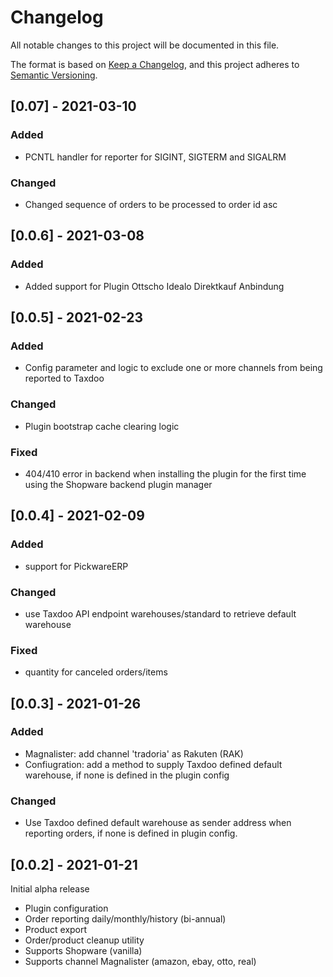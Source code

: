# Changelog
All notable changes to this project will be documented in this file.

The format is based on [Keep a Changelog](https://keepachangelog.com/en/1.0.0/),
and this project adheres to [Semantic Versioning](https://semver.org/spec/v2.0.0.html).

## [0.07] - 2021-03-10
### Added
- PCNTL handler for reporter for SIGINT, SIGTERM and SIGALRM
### Changed
- Changed sequence of orders to be processed to order id asc

## [0.0.6] - 2021-03-08
### Added
- Added support for Plugin Ottscho Idealo Direktkauf Anbindung

## [0.0.5] - 2021-02-23
### Added
- Config parameter and logic to exclude one or more channels from being
reported to Taxdoo
### Changed
- Plugin bootstrap cache clearing logic
### Fixed
- 404/410 error in backend when installing the plugin for the first time
using the Shopware backend plugin manager

## [0.0.4] - 2021-02-09
### Added
- support for PickwareERP
### Changed
- use Taxdoo API endpoint warehouses/standard to retrieve default warehouse
### Fixed
- quantity for canceled orders/items

## [0.0.3] - 2021-01-26
### Added
- Magnalister: add channel 'tradoria' as Rakuten (RAK)
- Confiugration: add a method to supply Taxdoo defined default warehouse, if none
is defined in the plugin config
### Changed
- Use Taxdoo defined default warehouse as sender address when reporting orders,
  if none is defined in plugin config.

## [0.0.2] - 2021-01-21
Initial alpha release
- Plugin configuration
- Order reporting daily/monthly/history (bi-annual)
- Product export
- Order/product cleanup utility
- Supports Shopware (vanilla)
- Supports channel Magnalister (amazon, ebay, otto, real)